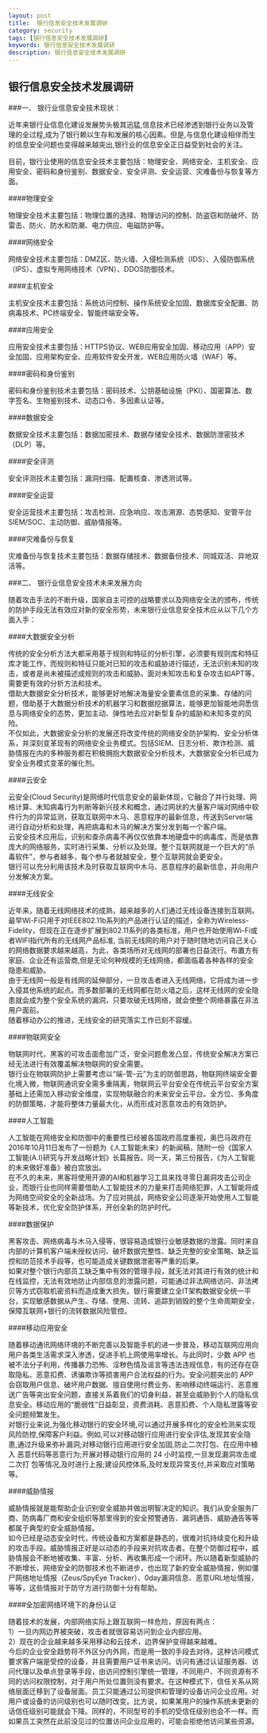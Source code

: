 ```yaml
---
layout: post
title:  银行信息安全技术发展调研
category: security
tags: [银行信息安全技术发展调研]
keywords: 银行信息安全技术发展调研
description: 银行信息安全技术发展调研
---  
```


## 银行信息安全技术发展调研  

###一、	银行业信息安全技术现状：    

近年来银行业信息化建设发展势头极其迅猛,信息技术已经渗透到银行业务以及管理的全过程,成为了银行赖以生存和发展的核心因素。但是,与信息化建设相伴而生的信息安全问题也变得越来越突出,银行业的信息安全正日益受到社会的关注。  

目前，银行业使用的信息安全技术主要包括：物理安全、网络安全、主机安全、应用安全、密码和身份鉴别、数据安全、安全评测、安全运营、灾难备份与恢复等方面。  

####物理安全  

物理安全技术主要包括：物理位置的选择、物理访问的控制、防盗窃和防破坏、防雷击、防火、防水和防潮、电力供应、电磁防护等。  

####网络安全  
 

网络安全技术主要包括：DMZ区、防火墙、入侵检测系统（IDS）、入侵防御系统（IPS）、虚拟专用网络技术（VPN）、DDOS防御技术。  

####主机安全   


主机安全技术主要包括：系统访问控制、操作系统安全加固、数据库安全配置、防病毒技术、PC终端安全、智能终端安全等。  

####应用安全   

应用安全技术主要包括：HTTPS协议、WEB应用安全加固、移动应用（APP）安全加固、应用架构安全、应用软件安全开发、WEB应用防火墙（WAF）等。  

####密码和身份鉴别    

密码和身份鉴别技术主要包括：密码技术、公钥基础设施（PKI）、国密算法、数字签名、生物鉴别技术、动态口令、多因素认证等。  

####数据安全    

数据安全技术主要包括：数据加密技术、数据存储安全技术、数据防泄密技术（DLP）等。  

####安全评测  

安全评测技术主要包括：漏洞扫描、配置核查、渗透测试等。  

####安全运营  

安全运营技术主要包括：攻击检测、应急响应、攻击溯源、态势感知、安管平台SIEM/SOC、主动防御、威胁情报等。  

####灾难备份与恢复  

灾难备份与恢复技术主要包括：数据存储技术、数据备份技术、同城双活、异地双活等。  


###二、	银行业信息安全技术未来发展方向    


随着攻击手法的不断升级，国家自主可控的战略要求以及网络安全法的颁布，传统的防护手段无法有效应对新的安全形势，未来银行业信息安全技术应从以下几个方面入手：  

####大数据安全分析  

传统的安全分析方法大都采用基于规则和特征的分析引擎，必须要有规则库和特征库才能工作，而规则和特征只能对已知的攻击和威胁进行描述，无法识别未知的攻击，或者是尚未被描述成规则的攻击和威胁。面对未知攻击和复杂攻击如APT等，需要更有效的分析方法和技术。  
借助大数据安全分析技术，能够更好地解决海量安全要素信息的采集、存储的问题，借助基于大数据分析技术的机器学习和数据挖据算法，能够更加智能地洞悉信息与网络安全的态势，更加主动、弹性地去应对新型复杂的威胁和未知多变的风险。  
不仅如此，大数据安全分析的发展还将改变传统的网络安全防护架构、安全分析体系，并深刻变革现有的网络安全业务模式。包括SIEM、日志分析、欺诈检测、威胁情报在内的多种服务都在积极拥抱大数据安全分析技术。大数据安全分析已成为安全业务模式变革的催化剂。  

####云安全  

云安全(Cloud Security)是网络时代信息安全的最新体现，它融合了并行处理、网格计算、未知病毒行为判断等新兴技术和概念，通过网状的大量客户端对网络中软件行为的异常监测，获取互联网中木马、恶意程序的最新信息，传送到Server端进行自动分析和处理，再把病毒和木马的解决方案分发到每一个客户端。  
云安全技术应用后，识别和查杀病毒不再仅仅依靠本地硬盘中的病毒库，而是依靠庞大的网络服务，实时进行采集、分析以及处理。整个互联网就是一个巨大的“杀毒软件”，参与者越多，每个参与者就越安全，整个互联网就会更安全。  
银行可以充分利用该技术及时获取互联网中木马、恶意程序的最新信息，并向用户分发解决方案。  

####无线安全  

近年来，随着无线网络技术的成熟，越来越多的人们通过无线设备连接到互联网。最早Wi-Fi只用于对IEEE802.11b系列的产品进行认证的描述，全称为Wireless-Fidelity，但现在正在逐步扩展到802.11系列的各类标准，用户也开始使用Wi-Fi或者WIFI指代所有的无线网产品标准,  当前无线网的用户对于随时随地访问自己关心的网络数据要求越来越高，为此，各类场所对无线网的部署也日益流行。布置方有家庭、企业还有运营商,但是无论何种规模的无线网络，都面临着各种各样的安全隐患和威胁。  
由于无线网一般是有线网的延伸部分，一旦攻击者进入无线网络，它将成为进一步入侵其他系统的起点。而多数部署的无线网都在防火墙之后，这样无线网的安全隐患就会成为整个安全系统的漏洞，只要攻破无线网络，就会使整个网络暴露在非法用户面前。  
随着移动办公的推进，无线安全的研究落实工作已刻不容缓。  

####物联网安全  

物联网时代，黑客的可攻击面愈加广泛，安全问题愈发凸显，传统安全解决方案已经无法进行有效覆盖解决物联网的安全需要。  
银行业在物联网防护上需要考虑以“端-管-云”为主的防御思路，物联网终端安全要化境入微，物联网通讯安全需多重隔离，物联网云平台安全在传统云平台安全方案基础上还需加入移动安全维度，实现物联融合的未来安全云平台。全方位、多角度的防御策略，才能将整体力量最大化，从而形成对恶意攻击的有效防护。

####人工智能  

人工智能在网络安全和防御中的重要性已经被各国政府高度重视，奥巴马政府在2016年10月11日发布了一份题为《人工智能未来》的新闻稿，随附一份《国家人工智能(A.I)研究与开发战略计划》长篇报告。同一天，第三份报告，《为人工智能的未来做好准备》被白宫放出。  
在不久的未来，黑客将使用开源的AI和机器学习工具来找寻零日漏洞攻击公司企业，而银行业也同样需要借助人工智能技术的力量来打击网络犯罪，人工智能将成为网络空间安全的全新战场。为了应对挑战，网络安全公司逐渐开始使用人工智能等新技术，优化安全防护体系，开创全新的防护时代。    

####数据保护   

黑客攻击、网络病毒与木马入侵等，很容易造成银行业敏感数据的泄露。同时来自内部的计算机客户端未授权访问、破坏数据完整性、缺乏完整的安全策略、缺乏监控和防范技术手段等，也可能造成关键数据泄密等严重的后果。  
如果对整个银行内部员工缺乏集中有效的管理手段，就无法对其进行有效的统计和在线监控，无法有效地防止内部信息的泄露问题，可能通过非法网络访问、非法拷贝等方式窃取机密资料而造成重大损失。银行需要建立全IT架构数据安全统一平台，实现敏感数据从产生、存储、使用、流转、追踪到销毁的整个生命周期安全，保障互联网+银行的流转数据风险管控。  

####移动应用安全  

随着移动通讯网络环境的不断完善以及智能手机的进一步普及，移动互联网应用向用户各类生活需求深入渗透，促进手机上网使用率增长。与此同时，少数 APP 也被不法分子利用，传播暴力恐怖、淫秽色情及谣言等违法违规信息，有的还存在窃取隐私、恶意扣费、诱骗欺诈等损害用户合法权益的行为。安全问题突出的 APP 会窃取用户信息、破坏用户数据、擅自使用付费业务、影响移动终端运行、恶意推送广告等突出安全问题，直接关系着我们的切身利益，甚至会威胁到个人的隐私信息安全。移动应用的“脆弱性”日益彰显，资费消耗、恶意扣费、个人隐私泄露等安全问题频繁发生。  
对银行业来说,为强化移动银行的安全环境,可以通过开展多样化的安全检测来实现风险防控,保障客户利益。例如,可以对移动银行应用进行安全评估,发现其安全隐 患,通过升级来弥补漏洞;对移动银行应用进行安全加固,防止二次打包、在应用中植入 恶意代码等恶意行为;开展对移动银行应用的 24 小时监控,一旦发现漏洞攻击或二次打 包等情况,及时进行上报;建设风控体系,及时发现异常支付,并采取应对策略等。  

####威胁情报  

威胁情报就是能帮助企业识别安全威胁并做出明智决定的知识。我们从安全服务厂商、防病毒厂商和安全组织等那里得到的安全预警通告、漏洞通告、威胁通告等等都属于典型的安全威胁情报。  
如今已经是动态安全时代，传统设备和方案都是静态的，很难对抗持续变化和升级的攻击手段。威胁情报正好是以动态的手段来对抗攻击者。在整个防御过程中，威胁情报会不断地被收集、丰富、分析、再收集形成一个闭环。所以随着新型威胁的不断增长，网络安全的防御技术也不断进步，也出现了新的安全威胁情报，例如僵尸网络地址情报（Zeus/SpyEye Tracker）、0day漏洞信息、恶意URL地址情报，等等，这些情报对于防守方进行防御十分有帮助。  


####全加密网络环境下的身份认证  

随着技术的发展，内部网络实际上跟互联网一样危险，原因有两点：  
1）一旦内网边界被突破，攻击者就很容易访问到企业内部应用。  
2）现在的企业越来越多采用移动和云技术，边界保护变得越来越难。  
今后的企业安全趋势将不外区分内外网，而是用一致的手段去对待。这种访问模式要求客户端是受控的设备，并且需要用户证书来访问。访问有通过认证服务器、访问代理以及单点登录等手段，由访问控制引擎统一管理，不同用户、不同资源有不同的访问权限控制，对于用户所处位置则没有要求。在这种模式下，信任关系从网络层面迁移到了设备层面。员工只能通过公司提供和管理的设备访问企业应用。对用户或设备的访问级别也可以随时改变。比方说，如果某用户的操作系统未更新的话信任级别可能就会下降。同样的，不同型号的手机的受信任级别也会不一样。而如果员工突然在此前没见过的位置访问企业应用的，可能会拒绝他访问某些资源。  












		


